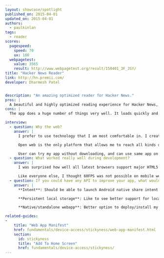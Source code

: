 ```yaml
---
layout: showcase/spotlight
published_on: 2015-04-01
updated_on: 2015-04-01
authors:
  - paulkinlan
tags: 
  - reader
scores:
  pagespeed:
    speed: 70
    ux: 100
  webpagetest:
    value: 3565
    result: http://www.webpagetest.org/result/150401_3F_JSY/
title: "Hacker News Reader"
link: http://hn.premii.com/
developer: Dharmesh Patel


description: "An amazing optimized reader for Hacker News."
pros: |
  A beautiful and highly optimized reading experience for Hacker News, this app works well and looks great across mobile, tablet and desktop. It's fast and testing it on mobile you will see some silky smooth transitions. It has a really nice use of theme-color for integration into Android and it's installable as it uses the [Web app manifest](/web/fundamentals/device-access/stickyness/web-app-manifest.html). Once installed it looks and feels like a native HN news reader app.
cons: |
  The app does a huge number of things very well. It loads quickly and is fast and smooth to use. If there were one thing the app could do it would be to add support for offline experiences. This could be a simple error page or a more complex view of cached content.

interview:
  - question: Why the web?
    answer: |
      I prefer to use technology that I am most comfortable in. I created my first webpage long before I wrote "hello world" in c++. 

      Open web is the only platform that allows me to reach all kinds of users. I can easily develop and deploy new features and fixes for my app without depending on third party. It allows me to push new features and bug fixes anytime. 

      User can try my app without downloading, and can use same app on different platforms. As of today, my app works on latest HTML5 capable browsers including but not limited to Firefox OS, Windows Phone, blackberry, iOS and Android; and its available to download on different app stores. This app is also available on the Chrome Web Store. I am a sole developer and I work on this few hours per week. I don't think that any other technology would have allowed me to support different platforms.
  - question: What worked really well during development?
    answer: |
      I was surprised how well all latest browsers support major HTML5 features. I started my webapp as a prototype to see what I can build using Open Web (HTML5, CSS, Javascript). I only tested my app on iOS Safari and Android browser during development, and it worked on Firefox and with little changes, I was able to support IE mobile. 

      Like everyone else, I thought 60FPS was not possible on mobile webapp, specially gestures. I was able to implement pull to refresh, and swipe to go back with little learning; and was able to make it work on all major browsers. With that knowledge, I was able to implement Flipboard webapp style story navigation in few hours. 
  - question: If you could have any API to improve your app, what would it be?
    answer: |
      **Intent**: Should be able to launch Android native share intent or iOS share from my webapp. This will allow user to choose the service of their choice instead of my app's limited options. 

      **Persistent local storage**: Like to see better support for localstorage. 5MB/2.5MB is not enough. Not only that, there is no way to figure out how much space is available. My app can manage storage properly if I knew how much space is left. 

      **Native/standalone webapp**: Better option to deploy/install my webapp on iOS, Android and WP as a standalone app. I use Cordova but its painful to update to the latest version. Chrome on Android is moving in right direction, but iOS and Windows Phone is not providing enough support for standalone app.

related-guides:
-
    title: "Web App Manifest"
    href: fundamentals/device-access/stickyness/web-app-manifest.html
    section:
      id: stickyness
      title: "Add To Home Screen"
      href: fundamentals/device-access/stickyness/
---
```

